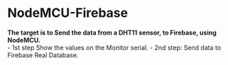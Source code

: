 # NodeMCU-Firebase
**The target is to Send the data from a DHT11 sensor, to Firebase, using NodeMCU.**</br>
    - 1st step Show the values on the Monitor serial.
    - 2nd step: Send data to Firebase Real Database.
